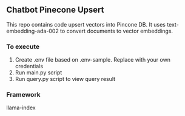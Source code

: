 ## Chatbot Pinecone Upsert
This repo contains code upsert vectors into Pincone DB.
It uses text-embedding-ada-002 to convert documents to vector embeddings.
### To execute
1. Create .env file based on .env-sample. Replace with your own credentials
2. Run main.py script
3. Run query.py script to view query result
### Framework
llama-index